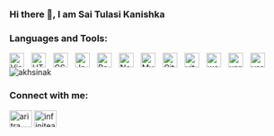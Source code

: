 ### Hi there 👋, I am Sai Tulasi Kanishka
<!--[![Anurag's GitHub stats](https://github-readme-stats.vercel.app/api?username=akhsinak)](https://github.com/anuraghazra/github-readme-stats)-->

### Languages and Tools:

[<img align="left" alt="Visual Studio Code" width="26px" src="https://cdn.jsdelivr.net/gh/devicons/devicon/icons/vscode/vscode-original.svg" style="padding-right:10px;" />](https://code.visualstudio.com/)

[<img align="left" alt="HTML5" width="26px" src="https://cdn.jsdelivr.net/gh/devicons/devicon/icons/html5/html5-original.svg" style="padding-right:10px;" />](https://en.wikipedia.org/wiki/HTML5)

[<img align="left" alt="CSS3" width="26px" src="https://cdn.jsdelivr.net/gh/devicons/devicon/icons/css3/css3-original.svg" style="padding-right:10px;" />](https://en.wikipedia.org/wiki/CSS)

<!-- [<img align="left" alt="Sass" width="26px" src="https://cdn.jsdelivr.net/gh/devicons/devicon/icons/sass/sass-original.svg" style="padding-right:10px;" />] -->

[<img align="left" alt="JavaScript" width="26px" src="https://cdn.jsdelivr.net/gh/devicons/devicon/icons/javascript/javascript-original.svg" style="padding-right:10px;" />](https://www.javascript.com/)
[<img align="left" alt="React" width="26px" src="https://cdn.jsdelivr.net/gh/devicons/devicon/icons/react/react-original.svg" style="padding-right:10px;" />](https://react.dev/)

<!-- [<img align="left" alt="Gatsby" width="26px" src="https://cdn.jsdelivr.net/gh/devicons/devicon/icons/gatsby/gatsby-original.svg" style="padding-right:10px;" />] -->
<!-- [<img align="left" alt="GraphQL" width="26px" src="https://cdn.jsdelivr.net/gh/devicons/devicon/icons/graphql/graphql-plain.svg" style="padding-right:10px;" />] -->

[<img align="left" alt="Node.js" width="26px" src="https://github.com/nodejs.png?size=40" style="padding-right:10px;" />](https://nodejs.org/en/about)

<!-- [<img align="left" alt="Deno" width="26px" src="./img/deno-light.svg" style="padding-right:10px;" />][webdevplaylist] -->
<!-- [<img align="left" alt="MongoDB" width="26px" src="https://cdn.jsdelivr.net/gh/devicons/devicon/icons/mongodb/mongodb-original.svg" style="padding-right:10px;" />] -->

[<img align="left" alt="MySQL" width="26px" src="https://cdn.jsdelivr.net/gh/devicons/devicon/icons/mysql/mysql-original.svg" style="padding-right:10px;" />](https://www.mysql.com/)

<!-- [<img align="left" alt="MySQL" width="26px" src="https://www.flaticon.com/free-icon/mysql_919836?term=mysql&page=1&position=4&origin=search&related_id=919836" style="padding-right:10px;" />](https://www.mysql.com/) -->

[<img align="left" alt="Git" width="26px" src="https://cdn.jsdelivr.net/gh/devicons/devicon/icons/git/git-original.svg" style="padding-right:10px;" />](https://git-scm.com/)
[<img align="left" alt="vite" width="26px" src="https://github.com/vitejs.png?size=40" style="padding-right:10px;" />](https://vitejs.dev/)
[<img align="left" alt="webpack" width="26px" src="https://github.com/webpack.png?size=40" style="padding-right:10px;" />](https://webpack.js.org/)
[<img align="left" alt="yarn" width="26px" src="https://github.com/yarnpkg.png?size=40" style="padding-right:10px;" />](https://yarnpkg.com/)
[<img align="left" alt="yarn" width="26px" src="https://github.com/npm.png?size=40" style="padding-right:10px;" />](https://www.npmjs.com/)


<!--proflile views-->
<img src="https://komarev.com/ghpvc/?username=akhsinak&label=Profile%20views&color=0e75b6&style=flat" alt="akhsinak" /> </p>


<h3 align="left">Connect with me:</h3>
<p align="left">
<!-- <a href="https://twitter.com/aritrabhaduri5" target="blank"><img align="center" src="https://raw.githubusercontent.com/rahuldkjain/github-profile-readme-generator/master/src/images/icons/Social/twitter.svg" alt="aritrabhaduri5" height="30" width="40" /></a> -->
<a href="https://www.linkedin.com/in/kanishka-sai-tulasi-p-812624225/" target="blank"><img align="center" src="https://raw.githubusercontent.com/rahuldkjain/github-profile-readme-generator/master/src/images/icons/Social/linked-in-alt.svg" alt="aritra bhaduri" height="30" width="40" /></a>
<!-- <a href="https://stackoverflow.com/users/17532024/indian-coder" target="blank"><img align="center" src="https://raw.githubusercontent.com/rahuldkjain/github-profile-readme-generator/master/src/images/icons/Social/stack-overflow.svg" alt="indian_coder" height="30" width="40" /></a> -->
<!-- <a href="https://www.facebook.com/profile.php?id=100076168148489" target="blank"><img align="center" src="https://raw.githubusercontent.com/rahuldkjain/github-profile-readme-generator/master/src/images/icons/Social/facebook.svg" alt="aritra bhaduri" height="30" width="40" /></a> -->
<!-- <a href="https://instagram.com/infinitearitro" target="blank"><img align="center" src="https://raw.githubusercontent.com/rahuldkjain/github-profile-readme-generator/master/src/images/icons/Social/instagram.svg" alt="infinitearitro" height="30" width="40" /></a> -->
<a href="https://codeforces.com/profile/akhsinak" target="blank"><img align="center" src="https://raw.githubusercontent.com/rahuldkjain/github-profile-readme-generator/master/src/images/icons/Social/codeforces.svg" alt="infinitearitro" height="30" width="40" /></a>
</p>
